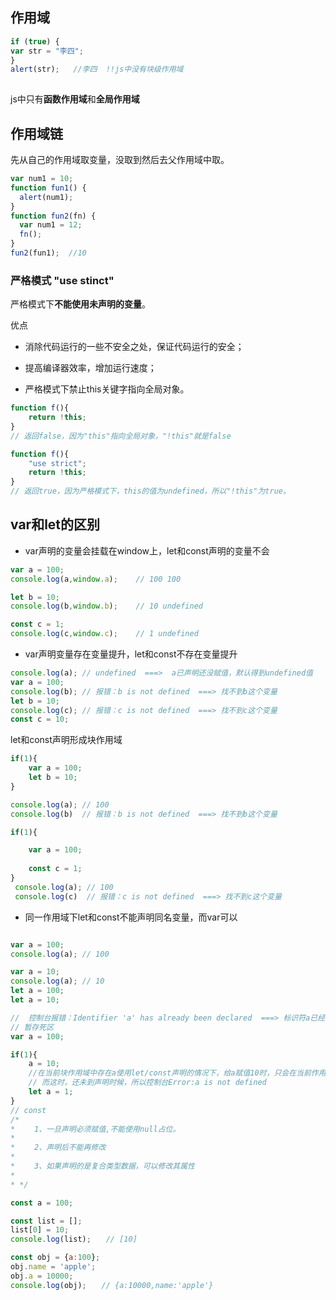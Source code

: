 ## 作用域

```javascript
if (true) {
var str = "李四";
}
alert(str);   //李四  !!js中没有块级作用域
 
```

js中只有**函数作用域**和**全局作用域**

 

## 作用域链

先从自己的作用域取变量，没取到然后去父作用域中取。

```javascript
var num1 = 10;
function fun1() {
  alert(num1);
}
function fun2(fn) {
  var num1 = 12;
  fn();
}
fun2(fun1);  //10
```

 

### 严格模式 "use stinct"

严格模式下**不能使用未声明的变量**。

优点

* 消除代码运行的一些不安全之处，保证代码运行的安全；

* 提高编译器效率，增加运行速度；

* 严格模式下禁止this关键字指向全局对象。

```javascript
function f(){
    return !this;
} 
// 返回false，因为"this"指向全局对象，"!this"就是false

function f(){ 
    "use strict";
    return !this;
} 
// 返回true，因为严格模式下，this的值为undefined，所以"!this"为true。
```

## var和let的区别

* var声明的变量会挂载在window上，let和const声明的变量不会

```javascript
var a = 100;
console.log(a,window.a);    // 100 100

let b = 10;
console.log(b,window.b);    // 10 undefined

const c = 1;
console.log(c,window.c);    // 1 undefined
```

* var声明变量存在变量提升，let和const不存在变量提升

```javascript
console.log(a); // undefined  ===>  a已声明还没赋值，默认得到undefined值
var a = 100;
console.log(b); // 报错：b is not defined  ===> 找不到b这个变量
let b = 10;
console.log(c); // 报错：c is not defined  ===> 找不到c这个变量
const c = 10;
```

let和const声明形成块作用域
```javascript
if(1){
    var a = 100;
    let b = 10;
}

console.log(a); // 100
console.log(b)  // 报错：b is not defined  ===> 找不到b这个变量

if(1){

    var a = 100;
        
    const c = 1;
}
 console.log(a); // 100
 console.log(c)  // 报错：c is not defined  ===> 找不到c这个变量
``` 

* 同一作用域下let和const不能声明同名变量，而var可以

```javascript

var a = 100;
console.log(a); // 100

var a = 10;
console.log(a); // 10
let a = 100;
let a = 10;

//  控制台报错：Identifier 'a' has already been declared  ===> 标识符a已经被声明了。
// 暂存死区
var a = 100;

if(1){
    a = 10;
    //在当前块作用域中存在a使用let/const声明的情况下，给a赋值10时，只会在当前作用域找变量a，
    // 而这时，还未到声明时候，所以控制台Error:a is not defined
    let a = 1;
}
// const
/*
* 　　1、一旦声明必须赋值,不能使用null占位。
*
* 　　2、声明后不能再修改
*
* 　　3、如果声明的是复合类型数据，可以修改其属性
*
* */

const a = 100; 

const list = [];
list[0] = 10;
console.log(list);　　// [10]

const obj = {a:100};
obj.name = 'apple';
obj.a = 10000;
console.log(obj);　　// {a:10000,name:'apple'}

```
